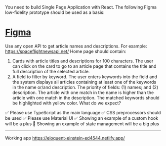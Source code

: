 
You need to build Single Page Application with React.
The following Figma low-fidelity prototype should be used as a basis: 

[Figma](https://www.figma.com/file/h1veXmuEt84sT7PEZgF42K/Frontend_test)
===========


Use any open API to get article names and descriptions. For example:
https://spaceflightnewsapi.net/
Home page should contain:
1. Cards with article titles and descriptions for 100 characters. The user can click on the card to go to an article page that contains the title and full description of the selected article.
2. A field to filter by keyword. The user enters keywords into the field and the system displays all articles containing at least one of the keywords in the name or/and description.
The priority of fields: (1) names; and (2) description. The article with one match in the name is higher than the article with one match in the description.
The matched keywords should be highlighted with yellow color.
What do we expect?

:white_check_mark: Please use TypeScript as the main language
:white_check_mark: CSS preprocessors should be used
:white_check_mark: Please use Material UI
:white_check_mark: Showing an example of a custom hook will be a plus
:black_square_button: Showing an example of state management will be a big plus

____
Working app
https://eloquent-einstein-ed4544.netlify.app/